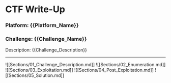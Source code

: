 # CTF Write-Up

### Platform: {{Platform_Name}}
### Challenge: {{Challenge_Name}}

Description: {{Challenge_Description}}

---

![[Sections/01_Challenge_Description.md]]
![[Sections/02_Enumeration.md]]
![[Sections/03_Exploitation.md]]
![[Sections/04_Post_Exploitation.md]]
![[Sections/05_Solution.md]]
